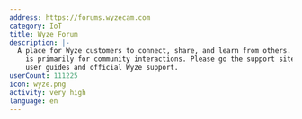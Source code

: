 ```yaml
---
address: https://forums.wyzecam.com
category: IoT
title: Wyze Forum
description: |-
  A place for Wyze customers to connect, share, and learn from others. This community
    is primarily for community interactions. Please go the support site for product
    user guides and official Wyze support.
userCount: 111225
icon: wyze.png
activity: very high
language: en
---
```

